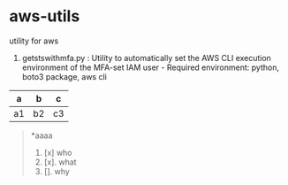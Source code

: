# aws-utils
utility for aws

1. getstswithmfa.py : Utility to automatically set the AWS CLI execution environment of the MFA-set IAM user
                     - Required environment: python, boto3 package, aws cli

| a | b | c |
| - | - | - |
| a1 | b2 | c3 |

> *aaaa
> 1. [x] who
> 2. [x]. what
> 3. []. why
